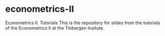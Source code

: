# econometrics-II
Econometrics II. Tutorials
This is the repository for slides from the tutorials of the Econometrics II at the Tinbergen Insitute.
